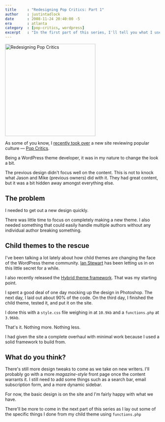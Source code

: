 ```yaml
---
title     : "Redesigning Pop Critics: Part 1"
author    : justintadlock
date      : 2008-11-24 20:40:00 -5
era       : atlanta
category  : [pop-critics, wordpress]
excerpt   : "In the first part of this series, I'll tell you what I used to redesign Pop Critics with a child theme of the Hybrid WordPress theme framework."
---
```


<img src="http://justintadlock.com/blog/wp-content/uploads/2008/11/pop-critics-design1-294x300.png" alt="Redesigning Pop Critics" title="Pop Critics Redesign" width="294" height="300" class="alignright size-medium wp-image-1189" />

As some of you know, I <a href="http://justintadlock.com/archives/2008/11/17/wanna-write-for-a-pop-culture-site" title="Wanna write for a pop culture site?">recently took over</a> a new site reviewing popular culture &mdash; <a href="http://popcritics.com" title="Pop Critic: Reviewing pop culture so you don't have to">Pop Critics</a>.

Being a WordPress theme developer, it was in my nature to change the look a bit.

The previous design didn't focus well on the content.  This is not to knock what Jason and Mike (previous owners) did with it.  They had great content, but it was a bit hidden away amongst everything else.

<!--more-->

<h2>The problem</h2>

I needed to get out a new design quickly.

There was little time to focus on completely making a new theme.  I also needed something that could easily handle multiple authors without any individual author breaking something.

<h2>Child themes to the rescue</h2>

I've been talking a lot lately about how child themes are changing the face of the WordPress theme community.  <a href="http://themeshaper.com/blog/functions-php-wordpress-child-themes/" title="How I used a WordPress child theme to redesign my site the smart way">Ian Stewart</a> has been letting us in on this little secret for a while.

I also recently released the <a href="http://themehybrid.com/archives/2008/11/hybrid-wordpress-theme-framework" title="Hybrid WordPress theme framework">Hybrid theme framework</a>.  That was my starting point.

I spent a good deal of one day mocking up the design in Photoshop.  The next day, I laid out about 90% of the code.  On the third day, I finished the child theme, tested it, and put it on the site.

I done this with a <code>style.css</code> file weighing in at <code>10.9kb</code> and a <code>functions.php</code> at <code>3.96kb</code>.

That's it.  Nothing more.  Nothing less.

I had given the site a complete overhaul with minimal work because I used a solid framework to build from.

<h2>What do you think?</h2>

There's still more design tweaks to come as we take on new writers.  I'll probably go with a more <em>magazine-style</em> front page once the content warrants it.  I still need to add some things such as a search bar, email subscription form, and a more dynamic sidebar.

For now, the basic design is on the site and I'm fairly happy with what we have.

There'll be more to come in the next part of this series as I lay out some of the specific things I done from my child theme using <code>functions.php</code>
